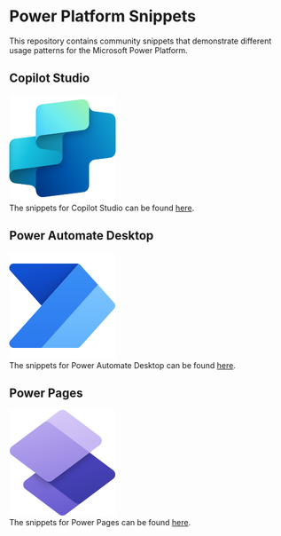 # Power Platform Snippets
This repository contains community snippets that demonstrate different usage patterns for the Microsoft Power Platform.

## Copilot Studio
![](./assets/CopilotStudio.Scalable.svg)  
The snippets for Copilot Studio can be found [here](copilot-studio).

## Power Automate Desktop
![](./assets/PowerAutomate_scalable.svg)  
The snippets for Power Automate Desktop can be found [here](power-automate-desktop).

## Power Pages
![](./assets/PowerPages_scalable.svg)  
The snippets for Power Pages can be found [here](power-pages).
